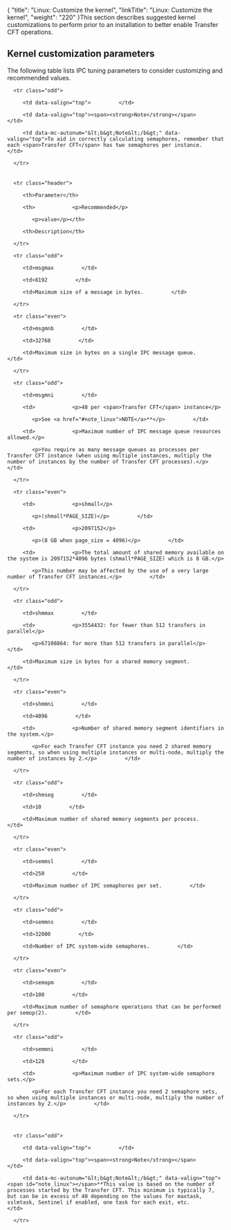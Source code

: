 {
    "title": "Linux: Customize the kernel",
    "linkTitle": "Linux: Customize the kernel",
    "weight": "220"
}This section describes suggested kernel customizations to perform prior to an installation to better enable Transfer CFT operations.

## Kernel customization parameters

The following table lists IPC tuning parameters to consider customizing and recommended values.

<table data-cellpadding="0" data-cellspacing="0">
   <tbody>
      <tr class="odd">
         <td data-valign="top">         </td>
         <td data-valign="top"><span><strong>Note</strong></span>         </td>
         <td data-mc-autonum="&lt;b&gt;Note&lt;/b&gt;" data-valign="top">To aid in correctly calculating semaphores, remember that each <span>Transfer CFT</span> has two semaphores per instance.         </td>
      </tr>
   </tbody>
</table>

<table data-cellspacing="0">
   <thead>
      <tr class="header">
         <th>Parameter</th>
         <th>            <p>Recommended</p>
            <p>value</p></th>
         <th>Description</th>
      </tr>
   </thead>
   <tbody>
      <tr class="odd">
         <td>msgmax         </td>
         <td>8192         </td>
         <td>Maximum size of a message in bytes.         </td>
      </tr>
      <tr class="even">
         <td>msgmnb         </td>
         <td>32768         </td>
         <td>Maximum size in bytes on a single IPC message queue.         </td>
      </tr>
      <tr class="odd">
         <td>msgmni         </td>
         <td>            <p>48 per <span>Transfer CFT</span> instance</p>
            <p>See <a href="#note_linux">NOTE</a>**</p>         </td>
         <td>            <p>Maximum number of IPC message queue resources allowed.</p>
            <p>You require as many message queues as processes per Transfer CFT instance (when using multiple instances, multiply the number of instances by the number of Transfer CFT processes).</p>         </td>
      </tr>
      <tr class="even">
         <td>            <p>shmall</p>
            <p>(shmall*PAGE_SIZE)</p>         </td>
         <td>            <p>2097152</p>
            <p>(8 GB when page_size = 4096)</p>         </td>
         <td>            <p>The total amount of shared memory available on the system is 2097152*4096 bytes (shmall*PAGE_SIZE) which is 8 GB.</p>
            <p>This number may be affected by the use of a very large number of Transfer CFT instances.</p>         </td>
      </tr>
      <tr class="odd">
         <td>shmmax         </td>
         <td>            <p>3554432: for fewer than 512 transfers in parallel</p>
            <p>67108864: for more than 512 transfers in parallel</p>         </td>
         <td>Maximum size in bytes for a shared memory segment.         </td>
      </tr>
      <tr class="even">
         <td>shmmni         </td>
         <td>4096         </td>
         <td>            <p>Number of shared memory segment identifiers in the system.</p>
            <p>For each Transfer CFT instance you need 2 shared memory segments, so when using multiple instances or multi-node, multiply the number of instances by 2.</p>         </td>
      </tr>
      <tr class="odd">
         <td>shmseg         </td>
         <td>10         </td>
         <td>Maximum number of shared memory segments per process.         </td>
      </tr>
      <tr class="even">
         <td>semmsl         </td>
         <td>250         </td>
         <td>Maximum number of IPC semaphores per set.         </td>
      </tr>
      <tr class="odd">
         <td>semmns         </td>
         <td>32000         </td>
         <td>Number of IPC system-wide semaphores.         </td>
      </tr>
      <tr class="even">
         <td>semopm         </td>
         <td>100         </td>
         <td>Maximum number of semaphore operations that can be performed per semop(2).         </td>
      </tr>
      <tr class="odd">
         <td>semmni         </td>
         <td>128         </td>
         <td>            <p>Maximum number of IPC system-wide semaphore sets.</p>
            <p>For each Transfer CFT instance you need 2 semaphore sets, so when using multiple instances or multi-node, multiply the number of instances by 2.</p>         </td>
      </tr>
   </tbody>
</table>

<table data-cellpadding="0" data-cellspacing="0">
   <tbody>
      <tr class="odd">
         <td data-valign="top">         </td>
         <td data-valign="top"><span><strong>Note</strong></span>         </td>
         <td data-mc-autonum="&lt;b&gt;Note&lt;/b&gt;" data-valign="top"><span id="note_linux"></span>**This value is based on the number of processes started by the Transfer CFT. This minimum is typically 7, but can be in excess of 40 depending on the values for maxtask, sslmtask, Sentinel if enabled, one task for each exit, etc.         </td>
      </tr>
   </tbody>
</table>
